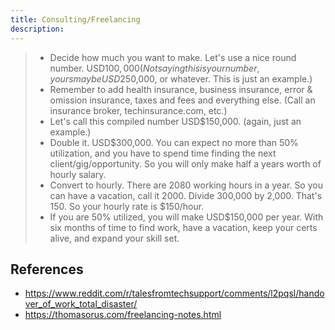 ```yaml
---
title: Consulting/Freelancing
description:
---
```


> - Decide how much you want to make. Let's use a nice round number. USD$100,000 (Not saying this is your number, yours may be USD$250,000, or whatever. This is just an example.)
> - Remember to add health insurance, business insurance, error & omission insurance, taxes and fees and everything else. (Call an insurance broker, techinsurance.com, etc.)
> - Let's call this compiled number USD$150,000. (again, just an example.)
> - Double it. USD$300,000. You can expect no more than 50% utilization, and you have to spend time finding the next client/gig/opportunity. So you will only make half a years worth of hourly salary.
> - Convert to hourly. There are 2080 working hours in a year. So you can have a vacation, call it 2000. Divide 300,000 by 2,000. That's 150. So your hourly rate is $150/hour.
> - If you are 50% utilized, you will make USD$150,000 per year. With six months of time to find work, have a vacation, keep your certs alive, and expand your skill set.

## References

- https://www.reddit.com/r/talesfromtechsupport/comments/l2pqsl/handover_of_work_total_disaster/
- https://thomasorus.com/freelancing-notes.html